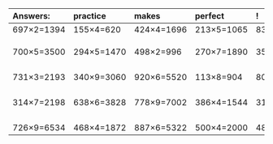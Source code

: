 | Answers: | practice | makes | perfect | ! |
| :--- | :--- | :--- | :--- | :--- |
| 697×2=1394 | 155×4=620 | 424×4=1696 | 213×5=1065 | 836×4=3344 | 
|   |   |   |   |   | 
|   |   |   |   |   | 
|   |   |   |   |   | 
| 700×5=3500 | 294×5=1470 | 498×2=996 | 270×7=1890 | 355×5=1775 | 
|   |   |   |   |   | 
|   |   |   |   |   | 
|   |   |   |   |   | 
|   |   |   |   |   | 
| 731×3=2193 | 340×9=3060 | 920×6=5520 | 113×8=904 | 803×7=5621 | 
|   |   |   |   |   | 
|   |   |   |   |   | 
|   |   |   |   |   | 
|   |   |   |   |   | 
| 314×7=2198 | 638×6=3828 | 778×9=7002 | 386×4=1544 | 318×5=1590 | 
|   |   |   |   |   | 
|   |   |   |   |   | 
|   |   |   |   |   | 
|   |   |   |   |   | 
| 726×9=6534 | 468×4=1872 | 887×6=5322 | 500×4=2000 | 481×5=2405 | 

